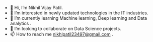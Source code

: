 - 👋 Hi, I’m Nikhil Vijay Patil. 
- 👀 I’m interested in newly updated technologies in the IT industries.
- 🌱 I’m currently learning Machine learning, Deep learning and Data analytics .
- 💞️ I’m looking to collaborate on Data Science projects.
- 📫 How to reach me nikhlpatil23497@gmail.com .

<!---
Nikhilpatil23/Nikhilpatil23 is a ✨ special ✨ repository because its `README.md` (this file) appears on your GitHub profile.
You can click the Preview link to take a look at your changes.
--->
